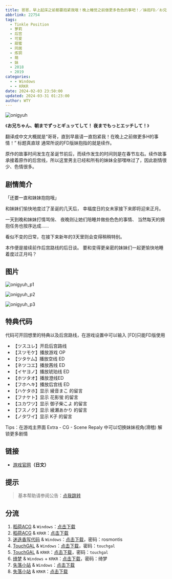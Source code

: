 ```yaml
---
title: 哥哥，早上起床之前都要抱紧我哦！晚上睡觉之前做更多色色的事吧！／妹抱FD／お兄ちゃん、朝までずっとギュッてして！夜までもっとエッチして！
abbrlink: 22754
tags:
  - Tinkle Position
  - 萝莉
  - 后宫
  - 可爱
  - 甜蜜
  - 同居
  - 炼铜
  - 萌
  - 妹
  - 2018
  - 2019
categories:
  - - Windows
  - - KRKR
date: 2024-02-03 23:50:00
updated: 2024-03-31 01:23:00
author: WTY
---
```


![onigyuh](https://static.saop.cc/vns/img/onigyuh.webp)

《**お兄ちゃん、朝までずっとギュッてして！ 夜までもっとエッチして！**》

翻译成中文大概就是“哥哥，直到早晨请一直抱紧我！在晚上之前做更多H的事情！” 标题真直球 通常所说的FD版妹抱指的就是续作。

<!-- more -->

原作的故事时间发生在圣诞节前后，而续作发生的时间则是在春节左右。续作故事承接着原作的后宫线，所以这里男主已经和所有的妹妹全部嘿咻过了，因此剧情很少、色情很多。

## 剧情简介

「还要一直和妹妹抱抱哦」

和妹妹们愉快地度过了圣诞的几天后，
幸福度日的女未家接下来即将迎来正月。

一天到晚和妹妹打情骂俏、
夜晚则让她们陪睡并做些色色的事情、
当然每天的拥抱任务也按序达成……

看似不变的日常，在接下来新年的3天里则会变得稍稍特别。

本作便是接续前作后宫路线的后日谈。
要和变得更亲密的妹妹们一起更愉快地睡着度过正月吗？

## 图片

![onigyuh_p1](https://static.saop.cc/vns/img/onigyuh_p1.webp)

![onigyuh_p2](https://static.saop.cc/vns/img/onigyuh_p2.webp)

![onigyuh_p3](https://static.saop.cc/vns/img/onigyuh_p3.webp)

## 特典代码

代码可开回想里的特典以及后宫路线，在游戏设置中可以输入
[FD]只能FD版使用

- 【ツスユレ】开启后宫路线
- 【スツモケ】播放游戏 OP
- 【ツタケム】播放空线 ED
- 【ネツコエ】播放茜线 ED
- 【イヤヨノ】播放琥珀线 ED
- 【ホツタオ】播放澄线ED
- 【フホヘキ】播放后宫线 ED
- 【ハケタホ】显示 綾音まこ 的留言
- 【フナケト】显示 花影蛍 的留言
- 【ユカワツ】显示 御子柴こよ 的留言
- 【フスノク】显示 綾瀬あかり 的留言
- 【ノタワイ】显示 K子 的留言

Tips：在游戏主界面 Extra - CG - Scene Repaly 中可以切换妹妹视角(滑稽) 解锁更多剧情

## 链接

- [游戏官网](http://tinkle-position.com/onigyuh/)**（日文）**

## 提示

> 基本帮助请参阅公告：[点我跳转](/p/announcement/)

## 分流

1. [稻荷ACG](https://amoebi.com/) & `Windows`：[点击下载](https://sakustar.moe/download?post_id=820&index=0&i=0)
2. [稻荷ACG](https://amoebi.com/) & `KRKR`：[点击下载](https://sakustar.moe/download?post_id=4518&index=0&i=0)
3. [迷迭香写代码](https://rosmontis.com/) & `Windows`：[点击下载](https://drive.rosmontis.com/s/JpXfG)，密码：rosmontis
4. [TouchGAL](https://www.touchgal.io/) & `Windows`：[点击下载](https://pan.touchgal.net/s/nowUY)，密码：`touchgal`
5. [TouchGAL](https://www.touchgal.io/) & `KRKR`：[点击下载](https://pan.touchgal.net/s/V0pId)，密码：`touchgal`
6. [绮梦](https://acgs.eu.org/) & `Windows` + `KRKR`：[点击下载](https://acgs.eu.org/down_html/?url=game/%E5%93%A5%E5%93%A5%E6%97%A9%E4%B8%8A%E8%B5%B7%E5%BA%8A%E4%B9%8B%E5%89%8D%E9%83%BD%E8%A6%81%E6%8A%B1%E7%B4%A7%E6%88%91%E5%93%A6&name=%E5%93%A5%E5%93%A5%EF%BC%8C%E6%97%A9%E4%B8%8A%E8%B5%B7%E5%BA%8A%E4%B9%8B%E5%89%8D%E9%83%BD%E8%A6%81%E6%8A%B1%E7%B4%A7%E6%88%91%E5%93%A6%EF%BC%81)，密码：绮梦
7. [失落小站](https://www.shinnku.com/) & `Windows`：[点击下载](https://www.shinnku.com/api/download/0/win/%E5%93%A5%E5%93%A5%EF%BC%8C%E6%97%A9%E4%B8%8A%E8%B5%B7%E5%BA%8A%E4%B9%8B%E5%89%8D%E9%83%BD%E8%A6%81%E6%8A%B1%E7%B4%A7%E6%88%91%E5%93%A6%EF%BC%81FD.7z)
8. [失落小站](https://www.shinnku.com/) & `KRKR`：[点击下载](https://www.shinnku.com/api/download/0/krkr/%E5%93%A5%E5%93%A5%EF%BC%8C%E6%97%A9%E4%B8%8A%E8%B5%B7%E5%BA%8A%E4%B9%8B%E5%89%8D%E9%83%BD%E8%A6%81%E6%8A%B1%E7%B4%A7%E6%88%91%E5%93%A6!FD.7z)
